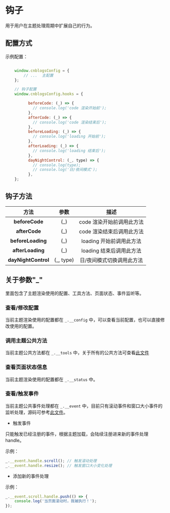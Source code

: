 # 钩子

用于用户在主题处理周期中扩展自己的行为。

## 配置方式

示例配置：

```javascript

    window.cnblogsConfig = {
        // ...  主配置
    };

    // 钩子配置
    window.cnblogsConfig.hooks = {

          beforeCode: (_) => {
            // console.log('code 渲染开始前');
          },
          afterCode: (_) => {
            // console.log('code 渲染结束后');
          },
          beforeLoading: (_) => {
            // console.log('loading 开始前');
          },
          afterLoading: (_) => {
            // console.log('loading 结束后');
          },
          dayNightControl: (_, type) => {
            // console.log(type);
            // console.log('日/夜间模式');
          },
    };

```

## 钩子方法

|**方法**|**参数**|**描述**|
|:-----:|:-----:|:-----:|
|**beforeCode**|(_)|code 渲染开始前调用此方法|
|**afterCode**|(_)|code 渲染结束后调用此方法|
|**beforeLoading**|(_)|loading 开始前调用此方法|
|**afterLoading**|(_)|loading 结束后调用此方法|
|**dayNightControl**|(_, type)|日/夜间模式切换调用此方法|

## 关于参数"_"

里面包含了主题渲染使用的配置、工具方法、页面状态、事件监听等。

### 查看/修改配置

当前主题渲染使用的配置都在 `_.__config` 中，可以查看当前配置，也可以直接修改使用的配置。

### 调用主题公共方法

当前主题公共方法都在 `_.__tools` 中，关于所有的公共方法可查看[此文件](https://github.com/yushixin-1024/Cnblogs-Theme-SimpleMemory/blob/v2.0.0/src/utils/tools.js)

### 查看页面状态信息

当前主题渲染使用的配置都在 `_.__status` 中。

### 查看/触发事件

当前主题公共事件处理都在 `_.__event` 中，目前只有滚动事件和窗口大小事件的监听处理，源码可参考[此文件](https://github.com/yushixin-1024/Cnblogs-Theme-SimpleMemory/blob/v2.0.0/src/components/event/event.js)。

* 触发事件

只能触发已经注册的事件，根据主题加载，会陆续注册进来新的事件处理handle。

示例：

```javascript
_.__event.handle.scroll(); // 触发滚动处理
_.__event.handle.resize(); // 触发窗口大小变化处理
```

* 添加新的事件处理

示例：

```javascript
_.__event.scroll.handle.push(() => {
    console.log('当页面滚动时，我被执行！');
});
```
